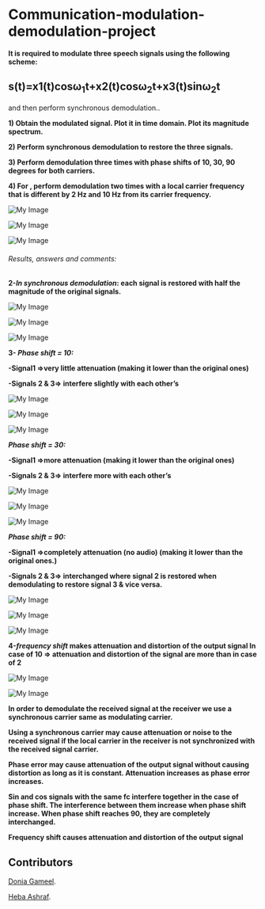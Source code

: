# Communication-modulation-demodulation-project

**It is required to modulate three speech signals using the following scheme:**

## s(t)=x1(t)cosω<sub>1</sub>t+x2(t)cosω<sub>2</sub>t+x3(t)sinω<sub>2</sub>t

and then perform synchronous demodulation..

**1) Obtain the modulated signal. Plot it in time domain. Plot its magnitude spectrum.**

**2) Perform synchronous demodulation to restore the three signals.**

**3) Perform demodulation three times with phase shifts of 10, 30, 90 degrees for both carriers.**

**4) For , perform demodulation two times with a local carrier frequency that is different by 2 Hz and 10 Hz from its carrier frequency.**

![My Image](signals_matlab_waves/OriginalSignal1.png)

![My Image](signals_matlab_waves/OriginalSignal2.png)

![My Image](signals_matlab_waves/OriginalSignal3.png)


###### Results, answers and comments:

**2-_In synchronous demodulation_:
each signal is restored with half the magnitude of the original signals.**

![My Image](signals_matlab_waves/Modulated1.png)

![My Image](signals_matlab_waves/Modulated2.png)

![My Image](signals_matlab_waves/Modulated3.png)


**3- _Phase shift = 10:_**

**-Signal1 =>very little attenuation (making it lower than the original ones)**

**-Signals 2 & 3=> interfere slightly with each other’s**

![My Image](signals_matlab_waves/DeModulatedSignal1_phase10.png)

![My Image](signals_matlab_waves/DeModulatedSignal2_phase10.png)

![My Image](signals_matlab_waves/DeModulatedSignal3_phase10.png)


 **_Phase shift = 30:_**
 
 **-Signal1 =>more attenuation (making it lower than the original ones)**
 
 **-Signals 2 & 3=> interfere more with each other’s**
 
![My Image](signals_matlab_waves/DeModulatedSignal1_phase30.png)

![My Image](signals_matlab_waves/DeModulatedSignal2_phase30.png)

![My Image](signals_matlab_waves/DeModulatedSignal3_phase30.png)

 
**_Phase shift = 90:_**

**-Signal1 =>completely attenuation (no audio) (making it lower than the original ones.)**

**-Signals 2 & 3=> interchanged where signal 2 is restored when demodulating to restore signal 3 & vice versa.**
 
![My Image](signals_matlab_waves/DeModulatedSignal1_phase90.png)

![My Image](signals_matlab_waves/DeModulatedSignal2_phase90.png)

![My Image](signals_matlab_waves/DeModulatedSignal3_phase90.png)


**4-_frequency shift_ makes attenuation and distortion of the output signal
In case of 10 => attenuation and distortion of the signal are more than in case of 2**

![My Image](signals_matlab_waves/DeModulatedSignal1_freq2.png)

![My Image](signals_matlab_waves/DeModulatedSignal1_freq10.png)


**In order to demodulate the received signal at the receiver we use a synchronous carrier same as modulating carrier.**

**Using a synchronous carrier may cause attenuation or noise to the received signal if the local carrier in the receiver is not synchronized with the received signal carrier.**

**Phase error may cause attenuation of the output signal without causing distortion as long as it is constant. Attenuation increases as phase error increases.**

**Sin and cos signals with the same fc interfere together in the case of phase shift. The interference between them increase when phase shift increase. When phase shift reaches 90, they are completely interchanged.**

**Frequency shift causes attenuation and distortion of the output signal**

## Contributors

[Donia Gameel](https://github.com/DoniaGameel).

[Heba Ashraf](https://github.com/hebaashraf21).
